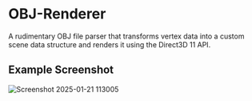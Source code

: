 # OBJ-Renderer
A rudimentary OBJ file parser that transforms vertex data into a custom scene data structure and renders it using the Direct3D 11 API.

## Example Screenshot
![Screenshot 2025-01-21 113005](https://github.com/user-attachments/assets/219ef1ea-1ad9-4f1b-8222-e6c82458f0c7)
